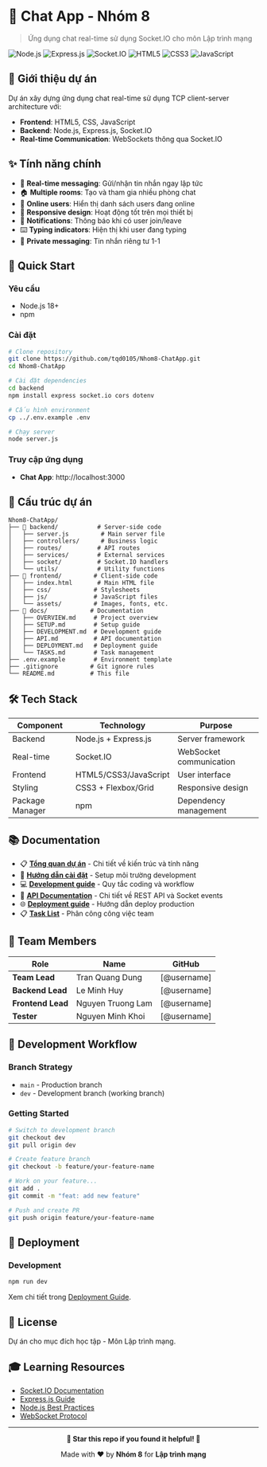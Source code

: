 # 💬 Chat App - Nhóm 8 
> Ứng dụng chat real-time sử dụng Socket.IO cho môn Lập trình mạng

![Node.js](https://img.shields.io/badge/Node.js-339933?style=for-the-badge&logo=nodedotjs&logoColor=white)
![Express.js](https://img.shields.io/badge/Express.js-000000?style=for-the-badge&logo=express&logoColor=white)
![Socket.IO](https://img.shields.io/badge/Socket.IO-010101?style=for-the-badge&logo=socketdotio&logoColor=white)
![HTML5](https://img.shields.io/badge/HTML5-E34F26?style=for-the-badge&logo=html5&logoColor=white)
![CSS3](https://img.shields.io/badge/CSS3-1572B6?style=for-the-badge&logo=css3&logoColor=white)
![JavaScript](https://img.shields.io/badge/JavaScript-F7DF1E?style=for-the-badge&logo=javascript&logoColor=black)

## 🎯 Giới thiệu dự án

Dự án xây dựng ứng dụng chat real-time sử dụng TCP client-server architecture với:
- **Frontend**: HTML5, CSS, JavaScript
- **Backend**: Node.js, Express.js, Socket.IO
- **Real-time Communication**: WebSockets thông qua Socket.IO

## ✨ Tính năng chính

- 💬 **Real-time messaging**: Gửi/nhận tin nhắn ngay lập tức
- 🏠 **Multiple rooms**: Tạo và tham gia nhiều phòng chat
- 👥 **Online users**: Hiển thị danh sách users đang online
- 📱 **Responsive design**: Hoạt động tốt trên mọi thiết bị
- 🔔 **Notifications**: Thông báo khi có user join/leave
- ⌨️ **Typing indicators**: Hiện thị khi user đang typing
- 💌 **Private messaging**: Tin nhắn riêng tư 1-1

## 🚀 Quick Start

### Yêu cầu
- Node.js 18+
- npm

### Cài đặt
```bash
# Clone repository
git clone https://github.com/tqd0105/Nhom8-ChatApp.git
cd Nhom8-ChatApp

# Cài đặt dependencies
cd backend
npm install express socket.io cors dotenv

# Cấu hình environment
cp ../.env.example .env

# Chạy server
node server.js
```

### Truy cập ứng dụng
- **Chat App**: http://localhost:3000

## 📁 Cấu trúc dự án

```
Nhom8-ChatApp/
├── 📁 backend/           # Server-side code
│   ├── server.js         # Main server file
│   ├── controllers/      # Business logic
│   ├── routes/          # API routes
│   ├── services/        # External services
│   ├── socket/          # Socket.IO handlers
│   └── utils/           # Utility functions
├── 📁 frontend/         # Client-side code
│   ├── index.html       # Main HTML file
│   ├── css/            # Stylesheets
│   ├── js/             # JavaScript files
│   └── assets/         # Images, fonts, etc.
├── 📁 docs/            # Documentation
│   ├── OVERVIEW.md     # Project overview
│   ├── SETUP.md        # Setup guide
│   ├── DEVELOPMENT.md  # Development guide
│   ├── API.md          # API documentation
│   ├── DEPLOYMENT.md   # Deployment guide
│   └── TASKS.md        # Task management
├── .env.example        # Environment template
├── .gitignore         # Git ignore rules
└── README.md          # This file
```

## 🛠️ Tech Stack

| Component | Technology | Purpose |
|-----------|------------|---------|
| Backend | Node.js + Express.js | Server framework |
| Real-time | Socket.IO | WebSocket communication |
| Frontend | HTML5/CSS3/JavaScript | User interface |
| Styling | CSS3 + Flexbox/Grid | Responsive design |
| Package Manager | npm | Dependency management |

## 📚 Documentation

- 📋 [**Tổng quan dự án**](docs/OVERVIEW.md) - Chi tiết về kiến trúc và tính năng
- 🚀 [**Hướng dẫn cài đặt**](docs/SETUP.md) - Setup môi trường development  
- 💻 [**Development guide**](docs/DEVELOPMENT.md) - Quy tắc coding và workflow
- 📡 [**API Documentation**](docs/API.md) - Chi tiết về REST API và Socket events
- 🌐 [**Deployment guide**](docs/DEPLOYMENT.md) - Hướng dẫn deploy production
- 📋 [**Task List**](docs/TASKS.md) - Phân công công việc team

## 👥 Team Members

| Role | Name | GitHub | 
|------|------|--------|
| **Team Lead** | Tran Quang Dung | [@username] 
| **Backend Lead** | Le Minh Huy | [@username] 
| **Frontend Lead** | Nguyen Truong Lam | [@username] 
| **Tester** | Nguyen Minh Khoi | [@username] 

## 🔄 Development Workflow

### Branch Strategy
- `main` - Production branch
- `dev` - Development branch (working branch)

### Getting Started
```bash
# Switch to development branch
git checkout dev
git pull origin dev

# Create feature branch
git checkout -b feature/your-feature-name

# Work on your feature...
git add .
git commit -m "feat: add new feature"

# Push and create PR
git push origin feature/your-feature-name
```

## 🚀 Deployment

### Development
```bash
npm run dev
```

Xem chi tiết trong [Deployment Guide](docs/DEPLOYMENT.md).

## 📄 License

Dự án cho mục đích học tập - Môn Lập trình mạng.

## 🎓 Learning Resources

- [Socket.IO Documentation](https://socket.io/docs/)
- [Express.js Guide](https://expressjs.com/en/guide/)
- [Node.js Best Practices](https://github.com/goldbergyoni/nodebestpractices)
- [WebSocket Protocol](https://tools.ietf.org/html/rfc6455)

---

<div align="center">

**🌟 Star this repo if you found it helpful! 🌟**

Made with ❤️ by **Nhóm 8** for **Lập trình mạng**

</div>